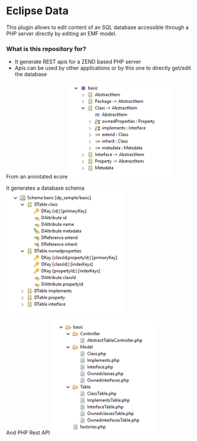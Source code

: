 # Eclipse Data #

This plugin allows to edit content of an SQL database accessible through a PHP server directly by editing an EMF model.

### What is this repository for? ###

* It generate REST apis for a ZEND based PHP server
* Apis can be used by other applications or by this one to directly get/edit the database

From an annotated ecore
![ecore](doc/ecore.png?raw=true "Ecore")

It generates a database schema
![schema](doc/schema.png?raw=true "Database Schema")

And PHP Rest API
![php](doc/php.png?raw=true "Php")


